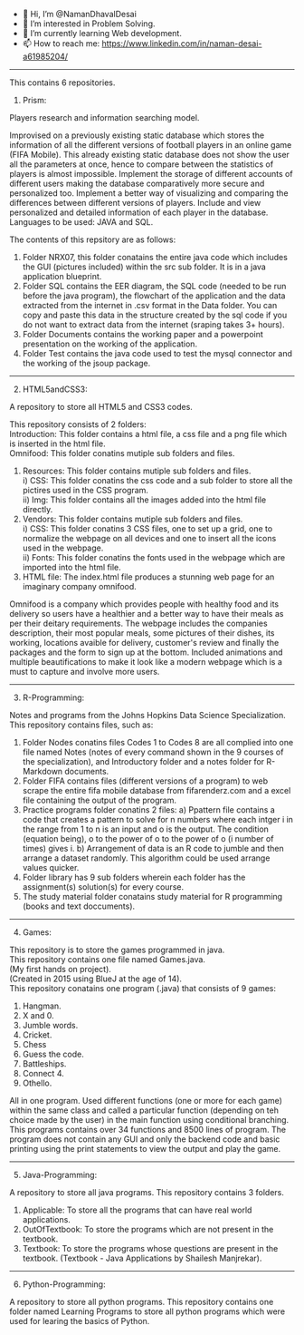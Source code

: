 - 👋 Hi, I’m @NamanDhavalDesai
- 👀 I’m interested in Problem Solving.
- 🌱 I’m currently learning Web development.
- 📫 How to reach me: https://www.linkedin.com/in/naman-desai-a61985204/

--------------------------------------------------------------------------------------------------------------------------------------------------------------------------------

This contains 6 repositories.
1) Prism:

Players research and information searching model.

Improvised on a previously existing static database which stores the information of all the different versions of football players in an online game (FIFA Mobile). This already existing static database does not show the user all the parameters at once, hence to compare between the statistics of players is almost impossible. Implement the storage of different accounts of different users making the database comparatively more secure and personalized too. Implement a better way of visualizing and comparing the differences between different versions of players. Include and view personalized and detailed information of each player in the database. 
Languages to be used: JAVA and SQL. 

The contents of this repsitory are as follows:
1) Folder NRX07, this folder conatains the entire java code which includes the GUI (pictures included) within the src sub folder. It is in a java application blueprint.
2) Folder SQL contains the EER diagram, the SQL code (needed to be run before the java program), the flowchart of the application and the data extracted from the internet in .csv format in the Data folder. You can copy and paste this data in the structure created by the sql code if you do not want to extract data from the internet (sraping takes 3+ hours).
3) Folder Documents contains the working paper and a powerpoint presentation on the working of the application.
4) Folder Test contains the java code used to test the mysql connector and the working of the jsoup package.

--------------------------------------------------------------------------------------------------------------------------------------------------------------------------------

2) HTML5andCSS3:

A repository to store all HTML5 and CSS3 codes.

This repository consists of 2 folders:  
Introduction: This folder contains a html file, a css file and a png file which is inserted in the html file.  
Omnifood: This folder conatins mutiple sub folders and files. 
1. Resources: This folder contains mutiple sub folders and files.  
  i) CSS: This folder conatins the css code and a sub folder to store all the pictires used in the CSS program.  
  ii) Img: This folder contains all the images added into the html file directly.  
2. Vendors: This folder contains mutiple sub folders and files.   
  i) CSS: This folder conatins 3 CSS files, one to set up a grid, one to normalize the webpage on all devices and one to insert all the icons used in the webpage.  
  ii) Fonts: This folder conatins the fonts used in the webpage which are imported into the html file.  
3. HTML file: The index.html file produces a stunning web page for an imaginary company omnifood.   

Omnifood is a company which provides people with healthy food and its delivery so users  have a healthier and a better way to have their meals as per their deitary requirements. The webpage includes the companies description, their most popular meals, some pictures of their dishes, its working, locations avaible for delivery, customer's review and finally the packages and the form to sign up at the bottom. Included animations and multiple beautifications to make it look like a modern webpage which is a must to capture and involve more users.  

--------------------------------------------------------------------------------------------------------------------------------------------------------------------------------

3) R-Programming:

Notes and programs from the Johns Hopkins Data Science Specialization.
This repository contains files, such as:
1) Folder Nodes conatins files Codes 1 to Codes 8 are all complied into one file named Notes (notes of every command shown in the 9 courses of the specialization), and Introductory folder and a notes folder for R-Markdown documents.
2) Folder FIFA contains files (different versions of a program) to web scrape the entire fifa mobile database from fifarenderz.com and a excel file containing the output of the program.
3) Practice programs folder conatins 2 files:
a) Ppattern file contains a code that creates a pattern to solve for n numbers where each intger i in the range from 1 to n is an input and o is the output. The condition (equation being), o to the power of o to the power of o (i number of times) gives i. 
b) Arrangement of data is an R code to jumble and then arrange a dataset randomly. This algorithm could be used arrange values quicker.
5) Folder library has 9 sub folders wherein each folder has the assignment(s) solution(s) for every course.
6) The study material folder conatains study material for R programming (books and text doccuments).

--------------------------------------------------------------------------------------------------------------------------------------------------------------------------------

4) Games:

This repository is to store the games programmed in java.  
This repository contains one file named Games.java.  
(My first hands on project).  
(Created in 2015 using BlueJ at the age of 14).  
This repository conatains one program (.java) that consists of 9 games:   
1) Hangman.
2) X and 0.
3) Jumble words.
4) Cricket.
5) Chess
6) Guess the code.
7) Battleships.
8) Connect 4.
9) Othello.

All in one program. Used different functions (one or more for each game) within the same class and called a particular function (depending on teh choice made by the user) in the main function using conditional branching. This programs contains over 34 functions and 8500 lines of program. The program does not contain any GUI and only the backend code and basic printing using the print statements to view the output and play the game.

--------------------------------------------------------------------------------------------------------------------------------------------------------------------------------

5) Java-Programming:

A repository to store all java programs. 
This repository contains 3 folders.
1) Applicable: To store all the programs that can have real world applications.
2) OutOfTextbook: To store the programs which are not present in the textbook.
3) Textbook: To store the programs whose questions are present in the textbook. (Textbook - Java Applications by Shailesh Manjrekar).

--------------------------------------------------------------------------------------------------------------------------------------------------------------------------------

6) Python-Programming:

A repository to store all python programs.
This repository contains one folder named Learning Programs to store all python programs which were used for learing the basics of Python.
